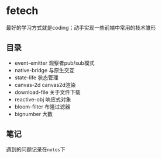 # fetech

最好的学习方式就是coding；动手实现一些前端中常用的技术雏形

## 目录

* event-emitter 观察者pub/sub模式
* native-bridge 与原生交互
* state-life 状态管理
* canvas-2d canvas2d渲染
* download-file 关于文件下载
* reactive-obj 响应式对象
* bloom-filter 布隆过滤器
* bignumber 大数


## 笔记

遇到的问题记录在`notes`下